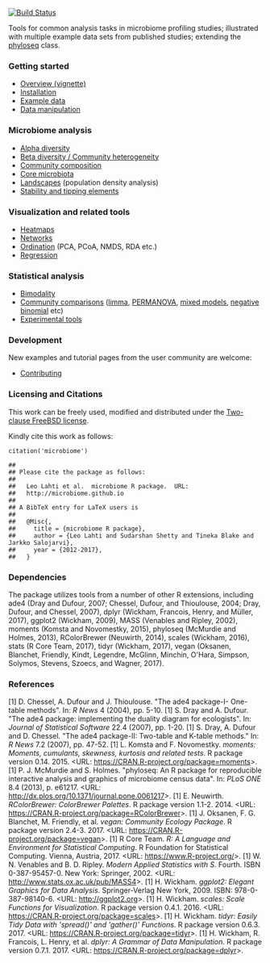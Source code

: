 <!--
  %\VignetteIndexEntry{microbiome tutorial}
  %\VignetteEngine{knitr::rmarkdown}
  %\usepackage[utf8]{inputenc}
  %\VignetteEncoding{UTF-8}
-->
[![Build
Status](https://api.travis-ci.org/microbiome/microbiome.png)](https://travis-ci.org/microbiome/microbiome)

Tools for common analysis tasks in microbiome profiling studies;
illustrated with multiple example data sets from published studies;
extending the [phyloseq](http://joey711.github.io/phyloseq/import-data)
class.

### Getting started

-   [Overview (vignette)](https://github.com/microbiome/microbiome/blob/master/vignettes/vignette.md)
-   [Installation](Template.html)
-   [Example data](Data.html)
-   [Data manipulation](Preprocessing.html)

### Microbiome analysis

-   [Alpha diversity](Diversity.html)
-   [Beta diversity / Community heterogeneity](Betadiversity.html)
-   [Community composition](Composition.html)
-   [Core microbiota](Core.html)
-   [Landscapes](Landscaping.html) (population density analysis)
-   [Stability and tipping elements](Stability.html)

### Visualization and related tools

-   [Heatmaps](Heatmap.html)
-   [Networks](Networks.html)
-   [Ordination](Ordination.html) (PCA, PCoA, NMDS, RDA etc.)
-   [Regression](Regression.html)

### Statistical analysis

-   [Bimodality](Bimodality.html)
-   [Community comparisons](Comparisons.html) ([limma](limma.html),
    [PERMANOVA](PERMANOVA.html), [mixed models](Mixedmodels.html),
    [negative binomial](Negativebinomial.html) etc)
-   [Experimental tools](Experimental.html)

### Development

New examples and tutorial pages from the user community are welcome:

-   [Contributing](Contributing.html)

### Licensing and Citations

This work can be freely used, modified and distributed under the
[Two-clause FreeBSD license](http://en.wikipedia.org/wiki/BSD_licenses).

Kindly cite this work as follows:

    citation('microbiome')

    ## 
    ## Please cite the package as follows:
    ## 
    ##   Leo Lahti et al.  microbiome R package.  URL:
    ##   http://microbiome.github.io
    ## 
    ## A BibTeX entry for LaTeX users is
    ## 
    ##   @Misc{,
    ##     title = {microbiome R package},
    ##     author = {Leo Lahti and Sudarshan Shetty and Tineka Blake and Jarkko Salojarvi},
    ##     year = {2012-2017},
    ##   }

### Dependencies

The package utilizes tools from a number of other R extensions,
including ade4 (Dray and Dufour, 2007; Chessel, Dufour, and Thioulouse,
2004; Dray, Dufour, and Chessel, 2007), dplyr (Wickham, Francois, Henry,
and Müller, 2017), ggplot2 (Wickham, 2009), MASS (Venables and Ripley,
2002), moments (Komsta and Novomestky, 2015), phyloseq (McMurdie and
Holmes, 2013), RColorBrewer (Neuwirth, 2014), scales (Wickham, 2016),
stats (R Core Team, 2017), tidyr (Wickham, 2017), vegan (Oksanen,
Blanchet, Friendly, Kindt, Legendre, McGlinn, Minchin, O'Hara, Simpson,
Solymos, Stevens, Szoecs, and Wagner, 2017).

### References

\[1\] D. Chessel, A. Dufour and J. Thioulouse. "The ade4 package-I-
One-table methods". In: *R News* 4 (2004), pp. 5-10. \[1\] S. Dray and
A. Dufour. "The ade4 package: implementing the duality diagram for
ecologists". In: *Journal of Statistical Software* 22.4 (2007), pp.
1-20. \[1\] S. Dray, A. Dufour and D. Chessel. "The ade4 package-II:
Two-table and K-table methods." In: *R News* 7.2 (2007), pp. 47-52.
\[1\] L. Komsta and F. Novomestky. *moments: Moments, cumulants,
skewness, kurtosis and related tests*. R package version 0.14. 2015.
&lt;URL: <https://CRAN.R-project.org/package=moments>&gt;. \[1\] P. J.
McMurdie and S. Holmes. "phyloseq: An R package for reproducible
interactive analysis and graphics of microbiome census data". In: *PLoS
ONE* 8.4 (2013), p. e61217. &lt;URL:
<http://dx.plos.org/10.1371/journal.pone.0061217>&gt;. \[1\] E.
Neuwirth. *RColorBrewer: ColorBrewer Palettes*. R package version 1.1-2.
2014. &lt;URL: <https://CRAN.R-project.org/package=RColorBrewer>&gt;.
\[1\] J. Oksanen, F. G. Blanchet, M. Friendly, et al. *vegan: Community
Ecology Package*. R package version 2.4-3. 2017. &lt;URL:
<https://CRAN.R-project.org/package=vegan>&gt;. \[1\] R Core Team. *R: A
Language and Environment for Statistical Computing*. R Foundation for
Statistical Computing. Vienna, Austria, 2017. &lt;URL:
<https://www.R-project.org/>&gt;. \[1\] W. N. Venables and B. D. Ripley.
*Modern Applied Statistics with S*. Fourth. ISBN 0-387-95457-0. New
York: Springer, 2002. &lt;URL:
<http://www.stats.ox.ac.uk/pub/MASS4>&gt;. \[1\] H. Wickham. *ggplot2:
Elegant Graphics for Data Analysis*. Springer-Verlag New York, 2009.
ISBN: 978-0-387-98140-6. &lt;URL: <http://ggplot2.org>&gt;. \[1\] H.
Wickham. *scales: Scale Functions for Visualization*. R package version
0.4.1. 2016. &lt;URL: <https://CRAN.R-project.org/package=scales>&gt;.
\[1\] H. Wickham. *tidyr: Easily Tidy Data with 'spread()' and
'gather()' Functions*. R package version 0.6.3. 2017. &lt;URL:
<https://CRAN.R-project.org/package=tidyr>&gt;. \[1\] H. Wickham, R.
Francois, L. Henry, et al. *dplyr: A Grammar of Data Manipulation*. R
package version 0.7.1. 2017. &lt;URL:
<https://CRAN.R-project.org/package=dplyr>&gt;.
